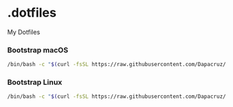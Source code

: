 # .dotfiles
My Dotfiles

### Bootstrap macOS
```bash
/bin/bash -c "$(curl -fsSL https://raw.githubusercontent.com/Dapacruz/.dotfiles/master/macos/bootstrap.sh)"
```

### Bootstrap Linux
```bash
/bin/bash -c "$(curl -fsSL https://raw.githubusercontent.com/Dapacruz/.dotfiles/master/linux/bootstrap.sh)"
```
